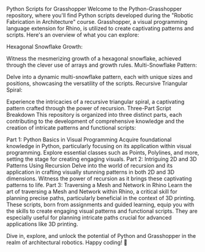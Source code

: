 Python Scripts for Grasshopper
Welcome to the Python-Grasshopper repository, where you'll find Python scripts developed during the "Robotic Fabrication in Architecture" course. Grasshopper, a visual programming language extension for Rhino, is utilized to create captivating patterns and scripts. Here's an overview of what you can explore:

Hexagonal Snowflake Growth:

Witness the mesmerizing growth of a hexagonal snowflake, achieved through the clever use of arrays and growth rules.
Multi-Snowflake Pattern:

Delve into a dynamic multi-snowflake pattern, each with unique sizes and positions, showcasing the versatility of the scripts.
Recursive Triangular Spiral:

Experience the intricacies of a recursive triangular spiral, a captivating pattern crafted through the power of recursion.
Three-Part Script Breakdown
This repository is organized into three distinct parts, each contributing to the development of comprehensive knowledge and the creation of intricate patterns and functional scripts:

Part 1: Python Basics in Visual Programming
Acquire foundational knowledge in Python, particularly focusing on its application within visual programming.
Explore essential classes such as Points, Polylines, and more, setting the stage for creating engaging visuals.
Part 2: Intriguing 2D and 3D Patterns Using Recursion
Delve into the world of recursion and its application in crafting visually stunning patterns in both 2D and 3D dimensions.
Witness the power of recursion as it brings these captivating patterns to life.
Part 3: Traversing a Mesh and Network in Rhino
Learn the art of traversing a Mesh and Network within Rhino, a critical skill for planning precise paths, particularly beneficial in the context of 3D printing.
These scripts, born from assignments and guided learning, equip you with the skills to create engaging visual patterns and functional scripts. They are especially useful for planning intricate paths crucial for advanced applications like 3D printing.

Dive in, explore, and unlock the potential of Python and Grasshopper in the realm of architectural robotics. Happy coding! 🚀
